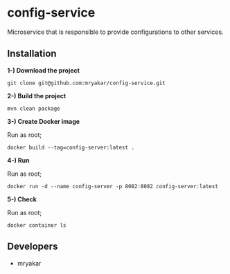 # config-service

Microservice that is responsible to provide configurations to other services.

## Installation

**1-) Download the project**

````text
git clone git@github.com:mryakar/config-service.git
````
**2-) Build the project**

````shell
mvn clean package
````

**3-) Create Docker image**

Run as root;


````shell
docker build --tag=config-server:latest .
````

**4-) Run**

Run as root;


````shell
docker run -d --name config-server -p 8082:8082 config-server:latest
````

**5-) Check**

Run as root;


````shell
docker container ls
````

## Developers

* mryakar

